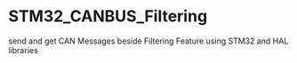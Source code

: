 # STM32_CANBUS_Filtering
send and get CAN Messages beside Filtering Feature using STM32 and HAL libraries
